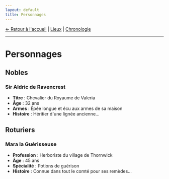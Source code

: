 ```yaml
---
layout: default
title: Personnages
---
```


[← Retour à l'accueil](index.md) | [Lieux](lieux.md) | [Chronologie](chronologie.md)

---

# Personnages

## Nobles

### Sir Aldric de Ravencrest
- **Titre** : Chevalier du Royaume de Valeria
- **Âge** : 32 ans
- **Armes** : Épée longue et écu aux armes de sa maison
- **Histoire** : Héritier d'une lignée ancienne...

## Roturiers

### Mara la Guérisseuse
- **Profession** : Herboriste du village de Thornwick  
- **Âge** : 45 ans
- **Spécialité** : Potions de guérison
- **Histoire** : Connue dans tout le comté pour ses remèdes...

